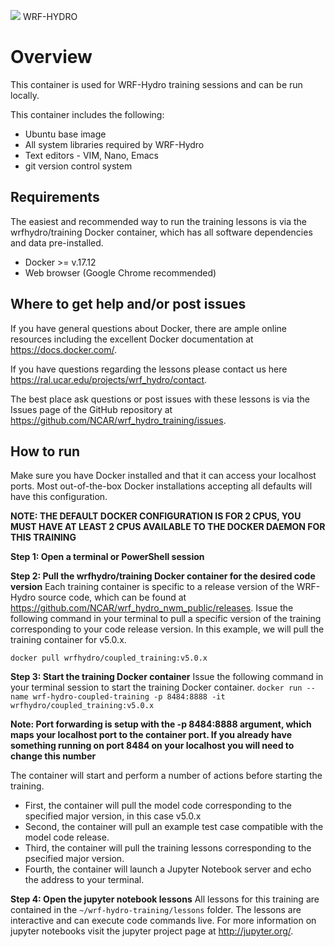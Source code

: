 ![](https://ral.ucar.edu/sites/default/files/public/wrf_hydro_symbol_logo_2017_09_150pxby63px.png) WRF-HYDRO

# Overview
This container is used for WRF-Hydro training sessions and can be run locally.

This container includes the following:

* Ubuntu base image
* All system libraries required by WRF-Hydro
* Text editors - VIM, Nano, Emacs
* git version control system

## Requirements

The easiest and recommended way to run the training lessons is via the wrfhydro/training Docker container, which has all software dependencies and data pre-installed.

* Docker >= v.17.12
* Web browser (Google Chrome recommended)

## Where to get help and/or post issues
If you have general questions about Docker, there are ample online resources including the excellent Docker documentation at https://docs.docker.com/.

If you have questions regarding the lessons please contact us here https://ral.ucar.edu/projects/wrf_hydro/contact.

The best place ask questions or post issues with these lessons is via the Issues page of the GitHub repository at https://github.com/NCAR/wrf_hydro_training/issues.

## How to run
Make sure you have Docker installed and that it can access your localhost ports. Most out-of-the-box
Docker installations accepting all defaults will have this configuration.

**NOTE: THE DEFAULT DOCKER CONFIGURATION IS FOR 2 CPUS, YOU MUST HAVE AT LEAST 2 CPUS AVAILABLE TO THE DOCKER DAEMON FOR THIS TRAINING**

**Step 1: Open a terminal or PowerShell session**

**Step 2: Pull the wrfhydro/training Docker container for the desired code version**
Each training container is specific to a release version of the WRF-Hydro source code, which can be found at https://github.com/NCAR/wrf_hydro_nwm_public/releases.
Issue the following command in your terminal to pull a specific version of the training
corresponding to your code release version. In this example, we will pull the training container for v5.0.x.

`docker pull wrfhydro/coupled_training:v5.0.x`

**Step 3: Start the training Docker container**
Issue the following command in your terminal session to start the training Docker container.
`docker run --name wrf-hydro-coupled-training -p 8484:8888 -it wrfhydro/coupled_training:v5.0.x`

**Note: Port forwarding is setup with the -p 8484:8888 argument, which maps your localhost port to
the container port. If you already have something running on port 8484 on your localhost you will
need to change this number**

The container will start and perform a number of actions before starting the training.
* First, the container will pull the model code corresponding to the specified major version, in this case v5.0.x
* Second, the container will pull an example test case compatible with the model code release.
* Third, the container will pull the training lessons corresponding to the psecified major version.
* Fourth, the container will launch a Jupyter Notebook server and echo the address to your terminal.

**Step 4: Open the jupyter notebook lessons**
All lessons for this training are contained in the `~/wrf-hydro-training/lessons` folder. The
lessons are interactive and can execute code commands live. For more information on jupyter
notebooks visit the jupyter project page at http://jupyter.org/.


